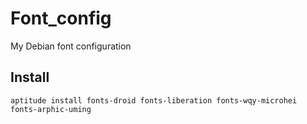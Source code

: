 Font_config
===========

My Debian font configuration

## Install

```
aptitude install fonts-droid fonts-liberation fonts-wqy-microhei fonts-arphic-uming
```
